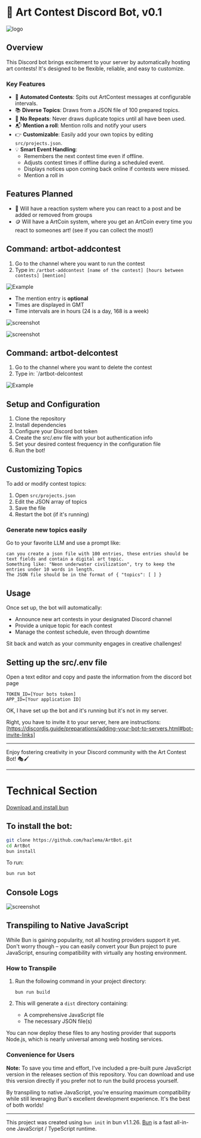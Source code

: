 # 🎨 Art Contest Discord Bot, v0.1
![logo](./assets/logo.png)

## Overview

This Discord bot brings excitement to your server by automatically hosting art contests! It's designed to be flexible, reliable, and easy to customize.

### Key Features

- 🚀 **Automated Contests**: Spits out ArtContest messages at configurable intervals.
- 📚 **Diverse Topics**: Draws from a JSON file of 100 prepared topics.
- 🔄 **No Repeats**: Never draws duplicate topics until all have been used.
- 📬 **Mention a roll**: Mention rolls and notify your users
- 👉 **Customizable**: Easily add your own topics by editing `src/projects.json`.
- 💡 **Smart Event Handling**: 
  - Remembers the next contest time even if offline.
  - Adjusts contest times if offline during a scheduled event.
  - Displays notices upon coming back online if contests were missed.
  - Mention a roll in 

## Features Planned

- 🙋 Will have a reaction system where you can react to a post and be added or removed from groups
- 🪙 Will have a ArtCoin system, where you get an ArtCoin every time you react to someones art!  (see if you can collect the most!)

## Command: artbot-addcontest
1. Go to the channel where you want to run the contest
2. Type in: `/artbot-addcontest [name of the contest] [hours between contests] [mention]`

![Example](./assets/addprompt.png)

- The mention entry is **optional**
- Times are displayed in GMT
- Time intervals are in hours (24 is a day, 168 is a week)

![screenshot](./assets/eventadded.png)

![screenshot](./assets/samplepost.png)

## Command: artbot-delcontest
1. Go to the channel where you want to delete the contest
2. Type in: `/artbot-delcontest

![Example](./assets/delprompt.png)

## Setup and Configuration

1. Clone the repository
2. Install dependencies
3. Configure your Discord bot token
4. Create the src/.env file with your bot authentication info
5. Set your desired contest frequency in the configuration file
6. Run the bot!

## Customizing Topics

To add or modify contest topics:

1. Open `src/projects.json`
2. Edit the JSON array of topics
3. Save the file
4. Restart the bot (if it's running)

### Generate new topics easily

Go to your favorite LLM and use a prompt like:
```
can you create a json file with 100 entries, these entries should be text fields and contain a digital art topic.  
Something like: "Neon underwater civilization", try to keep the entries under 10 words in length. 
The JSON file should be in the format of { "topics": [ ] }
```

## Usage

Once set up, the bot will automatically:

- Announce new art contests in your designated Discord channel
- Provide a unique topic for each contest
- Manage the contest schedule, even through downtime

Sit back and watch as your community engages in creative challenges!

## Setting up the src/.env file

Open a text editor and copy and paste the information from the discord bot page
```
TOKEN_ID=[Your bots token]
APP_ID=[Your application ID]
```

OK, I have set up the bot and it's running but it's not in my server.  

Right, you have to invite it to your server, here are instructions:
[https://discordjs.guide/preparations/adding-your-bot-to-servers.html#bot-invite-links]

---

Enjoy fostering creativity in your Discord community with the Art Contest Bot! 🎭🖌️

---

# Technical Section

[Download and install bun](https://bun.sh)

## To install the bot:

```bash
git clone https://github.com/hazlema/ArtBot.git
cd ArtBot
bun install
```

To run:

```bash
bun run bot
```

## Console Logs
![screenshot](./assets/logs.png)

## Transpiling to Native JavaScript

While Bun is gaining popularity, not all hosting providers support it yet. Don't worry though – you can easily convert your Bun project to pure JavaScript, ensuring compatibility with virtually any hosting environment.

### How to Transpile

1. Run the following command in your project directory:

   ```
   bun run build
   ```

2. This will generate a `dist` directory containing:
   - A comprehensive JavaScript file
   - The necessary JSON file(s)

You can now deploy these files to any hosting provider that supports Node.js, which is nearly universal among web hosting services.

### Convenience for Users

**Note:** To save you time and effort, I've included a pre-built pure JavaScript version in the releases section of this repository. You can download and use this version directly if you prefer not to run the build process yourself.

By transpiling to native JavaScript, you're ensuring maximum compatibility while still leveraging Bun's excellent development experience. It's the best of both worlds!

---

This project was created using `bun init` in bun v1.1.26. [Bun](https://bun.sh) is a fast all-in-one JavaScript / TypeScript runtime.
